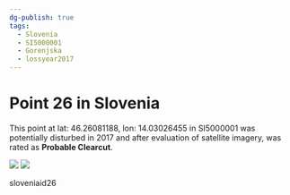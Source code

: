```yaml
---
dg-publish: true
tags:
  - Slovenia
  - SI5000001
  - Gorenjska
  - lossyear2017
---
```


# Point 26 in Slovenia

This point at lat: 46.26081188, lon: 14.03026455 in SI5000001 was potentially disturbed in 2017 and after evaluation of satellite imagery, was rated as **Probable Clearcut**.

<div class='juxtapose' data-showcredits='false'>
<img src='https://baserow-backend-production20240528124524339000000001.s3.amazonaws.com/user_files/OxRr6s0lKDZJCRYsDMw61M2HVr5QJhAM_34ff48228b2ae9ccba690e0d7514e937c73bdfd8b59dbaa9f43ec98d10adeebb.png' data-label='September 2018' />
<img src='https://baserow-backend-production20240528124524339000000001.s3.amazonaws.com/user_files/rrNMTsSxmSVrAfqqdO2YS5Fv5153jkEX_be4867e7f652aee1bff575032a29386a6a7ef685406ef58ae885f3576e16f79b.png' data-label='September 2019' />
</div>

sloveniaid26